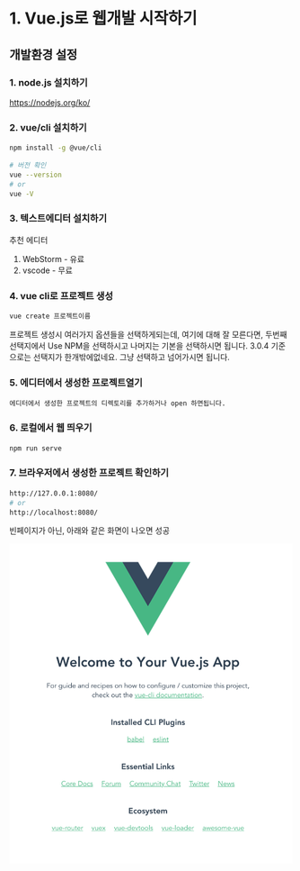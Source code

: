 # 1. Vue.js로 웹개발 시작하기

## 개발환경 설정

### 1. node.js 설치하기

<a href="https://nodejs.org/ko/">https://nodejs.org/ko/</a>

### 2. vue/cli 설치하기

```bash
npm install -g @vue/cli
```

```bash
# 버전 확인
vue --version
# or
vue -V
```

### 3. 텍스트에디터 설치하기

추천 에디터

1. WebStorm - 유료
2. vscode - 무료

### 4. vue cli로 프로젝트 생성

```bash
vue create 프로젝트이름
```

프로젝트 생성시 여러가지 옵션들을 선택하게되는데,
여기에 대해 잘 모른다면,
두번째 선택지에서 Use NPM을 선택하시고 나머지는 기본을 선택하시면 됩니다.
3.0.4 기준으로는 선택지가 한개밖에없네요. 그냥 선택하고 넘어가시면 됩니다.

### 5. 에디터에서 생성한 프로젝트열기

```
에디터에서 생성한 프로젝트의 디렉토리를 추가하거나 open 하면됩니다.
```

### 6. 로컬에서 웹 띄우기

```bash
npm run serve
```

### 7. 브라우저에서 생성한 프로젝트 확인하기

```bash
http://127.0.0.1:8080/
# or
http://localhost:8080/
```

빈페이지가 아닌, 아래와 같은 화면이 나오면 성공

<img src="images/hello.png">